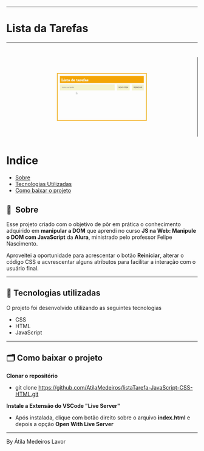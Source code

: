 
---
# Lista da Tarefas
---

<h1>
    <img src="https://github.com/AtilaMedeiros/listaTarefa-JavaScript-CSS-HTML/blob/main/gif/Lista%20de%20tarefas.gif">
</h1>




# Indice

- [Sobre](#-sobre)
- [Tecnologias Utilizadas](#-tecnologias-utilizadas)
- [Como baixar o projeto](#-como-baixar-o-projeto)

## 🔖&nbsp; Sobre


Esse projeto criado com o objetivo de pôr em prática o conhecimento adquirido em **manipular a DOM** que aprendi no curso **JS na Web: Manipule o DOM com JavaScript** da **Alura**, ministrado pelo professor Felipe Nascimento.

Aproveitei a oportunidade para acrescentar o botão **Reiniciar**, alterar o código CSS e acvrescentar alguns atributos para facilitar a interação com o usuário final.


---

## 🚀 Tecnologias utilizadas

O projeto foi desenvolvido utilizando as seguintes tecnologias

- CSS
- HTML
- JavaScript

---

## 🗂 Como baixar o projeto

**Clonar o repositório**
- git clone https://github.com/AtilaMedeiros/listaTarefa-JavaScript-CSS-HTML.git

**Instale a Extensão do VSCode "Live Server"**
 - Após instalada, clique com botão direito sobre o arquivo **index.html** e depois a opção **Open With Live Server**



---
By Átila Medeiros Lavor
